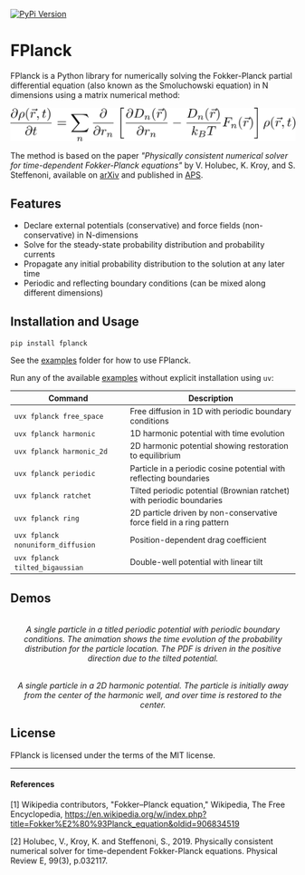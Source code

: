 [![PyPi Version](https://img.shields.io/pypi/v/fplanck)](https://pypi.org/project/fplanck/)

# FPlanck
FPlanck is a Python library for numerically solving the Fokker-Planck partial differential equation (also known as the Smoluchowski equation) in N dimensions using a matrix numerical method:

<p align="center">
  <img src="./img/fokker_planck.svg">
</p>

The method is based on the paper *"Physically consistent numerical solver for time-dependent Fokker-Planck equations"* by V. Holubec, K. Kroy, and S. Steffenoni, available on [arXiv](https://arxiv.org/pdf/1804.01285.pdf) and published in [APS](https://journals.aps.org/pre/abstract/10.1103/PhysRevE.99.032117).

## Features
+ Declare external potentials (conservative) and force fields (non-conservative) in N-dimensions
+ Solve for the steady-state probability distribution and probability currents
+ Propagate any initial probability distribution to the solution at any later time
+ Periodic and reflecting boundary conditions (can be mixed along different dimensions)

## Installation and Usage
```shell
pip install fplanck
```

See the [examples](src/fplanck/examples) folder for how to use FPlanck.

Run any of the available [examples](src/fplanck/examples) without explicit installation using `uv`:

| Command | Description |
|---------|-------------|
| `uvx fplanck free_space` | Free diffusion in 1D with periodic boundary conditions |
| `uvx fplanck harmonic` | 1D harmonic potential with time evolution |
| `uvx fplanck harmonic_2d` | 2D harmonic potential showing restoration to equilibrium |
| `uvx fplanck periodic` | Particle in a periodic cosine potential with reflecting boundaries |
| `uvx fplanck ratchet` | Tilted periodic potential (Brownian ratchet) with periodic boundaries |
| `uvx fplanck ring` | 2D particle driven by non-conservative force field in a ring pattern |
| `uvx fplanck nonuniform_diffusion` | Position-dependent drag coefficient |
| `uvx fplanck tilted_bigaussian` | Double-well potential with linear tilt |


## Demos

<p align="center">
  <img src="./img/ratchet.gif" width="500" alt="">
  <br>
  <em>A single particle in a titled periodic potential with periodic boundary conditions. The animation shows the time evolution of the probability distribution for the particle location. The PDF is driven in the positive direction due to the tilted potential. </em>
</p>


<p align="center">
  <img src="./img/harmonic.gif" width="500" alt="">
  <br>
  <em>A single particle in a 2D harmonic potential. The particle is initially away from the center of the harmonic well, and over time is restored to the center.</em>
</p>



## License
FPlanck is licensed under the terms of the MIT license.


---

#### References
[1] Wikipedia contributors, "Fokker–Planck equation," Wikipedia, The Free Encyclopedia, https://en.wikipedia.org/w/index.php?title=Fokker%E2%80%93Planck_equation&oldid=906834519

[2] Holubec, V., Kroy, K. and Steffenoni, S., 2019. Physically consistent numerical solver for time-dependent Fokker-Planck equations. Physical Review E, 99(3), p.032117.
